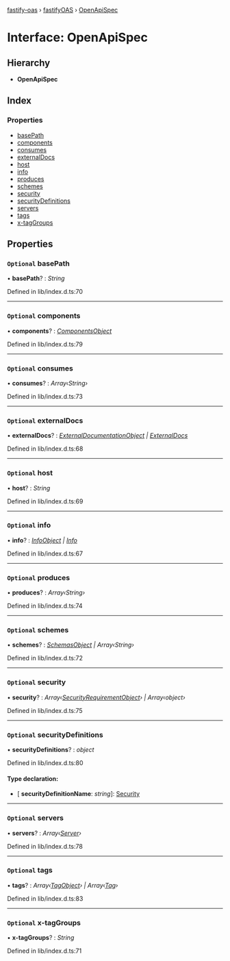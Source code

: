 [fastify-oas](../README.md) › [fastifyOAS](../modules/fastifyoas.md) › [OpenApiSpec](fastifyoas.openapispec.md)

# Interface: OpenApiSpec

## Hierarchy

* **OpenApiSpec**

## Index

### Properties

* [basePath](fastifyoas.openapispec.md#optional-basepath)
* [components](fastifyoas.openapispec.md#optional-components)
* [consumes](fastifyoas.openapispec.md#optional-consumes)
* [externalDocs](fastifyoas.openapispec.md#optional-externaldocs)
* [host](fastifyoas.openapispec.md#optional-host)
* [info](fastifyoas.openapispec.md#optional-info)
* [produces](fastifyoas.openapispec.md#optional-produces)
* [schemes](fastifyoas.openapispec.md#optional-schemes)
* [security](fastifyoas.openapispec.md#optional-security)
* [securityDefinitions](fastifyoas.openapispec.md#optional-securitydefinitions)
* [servers](fastifyoas.openapispec.md#optional-servers)
* [tags](fastifyoas.openapispec.md#optional-tags)
* [x-tagGroups](fastifyoas.openapispec.md#optional-x-taggroups)

## Properties

### `Optional` basePath

• **basePath**? : *String*

Defined in lib/index.d.ts:70

___

### `Optional` components

• **components**? : *[ComponentsObject](componentsobject.md)*

Defined in lib/index.d.ts:79

___

### `Optional` consumes

• **consumes**? : *Array‹String›*

Defined in lib/index.d.ts:73

___

### `Optional` externalDocs

• **externalDocs**? : *[ExternalDocumentationObject](externaldocumentationobject.md) | [ExternalDocs](externaldocs.md)*

Defined in lib/index.d.ts:68

___

### `Optional` host

• **host**? : *String*

Defined in lib/index.d.ts:69

___

### `Optional` info

• **info**? : *[InfoObject](infoobject.md) | [Info](info.md)*

Defined in lib/index.d.ts:67

___

### `Optional` produces

• **produces**? : *Array‹String›*

Defined in lib/index.d.ts:74

___

### `Optional` schemes

• **schemes**? : *[SchemasObject](schemasobject.md) | Array‹String›*

Defined in lib/index.d.ts:72

___

### `Optional` security

• **security**? : *Array‹[SecurityRequirementObject](securityrequirementobject.md)› | Array‹object›*

Defined in lib/index.d.ts:75

___

### `Optional` securityDefinitions

• **securityDefinitions**? : *object*

Defined in lib/index.d.ts:80

#### Type declaration:

* \[ **securityDefinitionName**: *string*\]: [Security](../README.md#security)

___

### `Optional` servers

• **servers**? : *Array‹[Server](../classes/server.md)›*

Defined in lib/index.d.ts:78

___

### `Optional` tags

• **tags**? : *Array‹[TagObject](tagobject.md)› | Array‹[Tag](tag.md)›*

Defined in lib/index.d.ts:83

___

### `Optional` x-tagGroups

• **x-tagGroups**? : *String*

Defined in lib/index.d.ts:71
